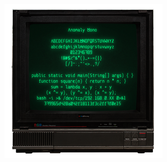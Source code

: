 <p align="center">
  <img src="https://github.com/benbusby/anomaly-mono/blob/master/anomaly_mono.png" alt="anomaly mono demo shot" />
</p>
